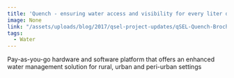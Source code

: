 ```yaml
---
title: 'Quench - ensuring water access and visibility for every liter dispensed'
image: None
link: "/assets/uploads/blog/2017/qsel-project-updates/qSEL-Quench-Brochure-2017.pdf"
tags:
  - Water
---
```

Pay-as-you-go hardware and software platform that offers an enhanced water management solution for rural, urban and peri-urban settings